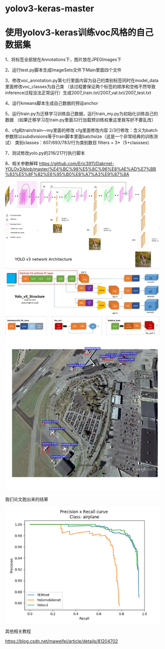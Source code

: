# yolov3-keras-master

# 使用yolov3-keras训练voc风格的自己数据集

1、将标签全部放在Annotations下，图片放在JPEGImages下

2、运行test.py脚本生成ImageSets文件下Main里面四个文件

3、修改voc_annotation.py第七行里面内容为自己的类别标签同时在model_data里面修改voc_classes为自己类
（该过程要保证两个标签的顺序和空格不然导致inference过程没法正常运行）生成2007_train.txt/2007_val.txt/2007_test.txt

4、运行kmeans脚本生成自己数据的预设anchor

5、运行train.py为迁移学习训练自己数据，运行train_my.py为初始化训练自己的数据
	（如果迁移学习在train.py里面32行加载预训练权重这里我写好不要乱改）
	
6、cfg和train/train—my里面的修改
         cfg里面修改内容
         2/3行修改：含义为batch参数除以subdivisions等于train脚本里面batchsize（这是一个非常经典的训练测试）
	 类别classes：607/693/783/行为类别数目
	 filters = 3*（5+classses）
	 
7、测试修改yolo.py的216/217行执行脚本

8、相关参数解释
https://github.com/Eric3911/Dakrnet-YOLOv3/blob/master/%E4%BC%98%E5%8C%96%E8%AE%AD%E7%BB%83%E5%8F%82%E6%95%B0%E8%A7%A3%E9%87%8A

![](https://github.com/Eric3911/yolov3-keras-master/blob/master/YOLOV3-2.png)
![](https://github.com/Eric3911/yolov3-keras-master/blob/master/yolo-v3-structure.jpg)
![](https://github.com/Eric3911/yolov3-keras-master/blob/master/figure_1_35000.png)

我们论文跑出来的结果

![](https://github.com/Eric3911/yolov3-keras-master/blob/master/beihang_airplane_PR.png)

其他相关教程

https://blog.csdn.net/maweifei/article/details/81204702

